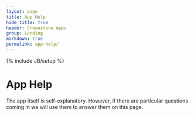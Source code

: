 ```yaml
---
layout: page
title: App Help
hide_title: true
header: Crownstone Apps
group: Landing
markdown: true
permalink: app-help/
---
```

{% include JB/setup %}

# App Help

The app itself is self-explanatory. However, if there are particular questions coming in we will use them to answer them on this page.
